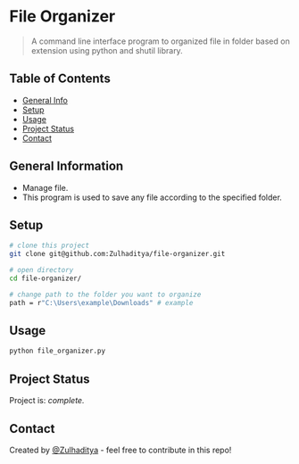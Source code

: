 # File Organizer

> A command line interface program to organized file in folder based on extension using python and shutil library.

## Table of Contents

- [General Info](#general-information)
- [Setup](#setup)
- [Usage](#usage)
- [Project Status](#project-status)
- [Contact](#contact)

## General Information

- Manage file.
- This program is used to save any file according to the specified folder.

## Setup

```bash
# clone this project
git clone git@github.com:Zulhaditya/file-organizer.git

# open directory
cd file-organizer/

# change path to the folder you want to organize
path = r"C:\Users\example\Downloads" # example
```

## Usage

```bash
python file_organizer.py
```

## Project Status

Project is: _complete._ <!-- / _complete_ / _no longer being worked on_. reason ? -->

## Contact

Created by [@Zulhaditya](https://itsmyportofolio.netlify.app/) - feel free to contribute in this repo!
